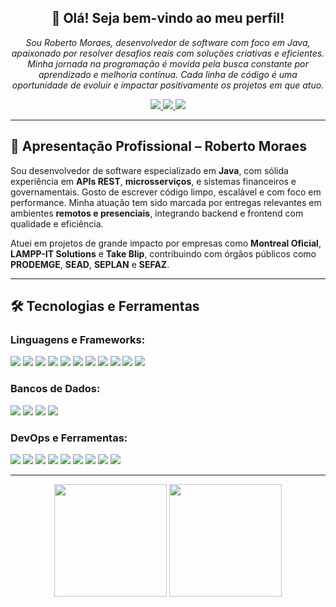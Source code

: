 <div style="text-align:center;">
  <h2>👋 Olá! Seja bem-vindo ao meu perfil!</h2>
  <p>
    <i>Sou Roberto Moraes, desenvolvedor de software com foco em Java, apaixonado por resolver desafios reais com soluções criativas e eficientes. Minha jornada na programação é movida pela busca constante por aprendizado e melhoria contínua. Cada linha de código é uma oportunidade de evoluir e impactar positivamente os projetos em que atuo.</i>
  </p>
  
  <a href="mailto:seuemail@gmail.com">
    <img src="https://img.shields.io/badge/Gmail-D14836?style=for-the-badge&logo=gmail&logoColor=white">
  </a>
  <a href="https://wa.me//5568981054534">
    <img src="https://img.shields.io/badge/WhatsApp-25D366?style=for-the-badge&logo=whatsapp&logoColor=white">
  </a>
  <a href="https://www.linkedin.com/in/roberto-ara%C3%BAjo-de-moraes-1a280587/">
    <img src="https://img.shields.io/badge/LinkedIn-0077B5?style=for-the-badge&logo=linkedin&logoColor=white">
  </a>
</div>

---

## 🎯 Apresentação Profissional – Roberto Moraes

Sou desenvolvedor de software especializado em **Java**, com sólida experiência em **APIs REST**, **microsserviços**, e sistemas financeiros e governamentais. Gosto de escrever código limpo, escalável e com foco em performance. Minha atuação tem sido marcada por entregas relevantes em ambientes **remotos e presenciais**, integrando backend e frontend com qualidade e eficiência.

Atuei em projetos de grande impacto por empresas como **Montreal Oficial**, **LAMPP-IT Solutions** e **Take Blip**, contribuindo com órgãos públicos como **PRODEMGE**, **SEAD**, **SEPLAN** e **SEFAZ**.

---

## 🛠️ Tecnologias e Ferramentas

### Linguagens e Frameworks:
[![](https://img.shields.io/badge/Java-ED8B00?style=for-the-badge&logo=java&logoColor=white)]()
[![](https://img.shields.io/badge/Spring-6DB33F?style=for-the-badge&logo=spring&logoColor=white)]()
[![](https://img.shields.io/badge/JSF-777BB4?style=for-the-badge)]()
[![](https://img.shields.io/badge/PrimeFaces-5A29E4?style=for-the-badge)]()
[![](https://img.shields.io/badge/RichFaces-A60000?style=for-the-badge)]()
[![](https://img.shields.io/badge/PHP-777BB4?style=for-the-badge&logo=php&logoColor=white)]()
[![](https://img.shields.io/badge/Laravel-FF2D20?style=for-the-badge&logo=laravel&logoColor=white)]()
[![](https://img.shields.io/badge/JavaScript-F7DF1E?style=for-the-badge&logo=javascript&logoColor=black)]()
[![](https://img.shields.io/badge/Alpine.js-8BC0D0?style=for-the-badge)]()
[![](https://img.shields.io/badge/React-20232A?style=for-the-badge&logo=react&logoColor=61DAFB)]()
[![](https://img.shields.io/badge/Angular-DD0031?style=for-the-badge&logo=angular&logoColor=white)]()

### Bancos de Dados:
[![](https://img.shields.io/badge/PostgreSQL-336791?style=for-the-badge&logo=postgresql&logoColor=white)]()
[![](https://img.shields.io/badge/Oracle-F80000?style=for-the-badge&logo=oracle&logoColor=black)]()
[![](https://img.shields.io/badge/DB2-003366?style=for-the-badge&logo=ibm&logoColor=white)]()
[![](https://img.shields.io/badge/MongoDB-4EA94B?style=for-the-badge&logo=mongodb&logoColor=white)]()

### DevOps e Ferramentas:
[![](https://img.shields.io/badge/Maven-C71A36?style=for-the-badge&logo=apachemaven&logoColor=white)]()
[![](https://img.shields.io/badge/Docker-2496ED?style=for-the-badge&logo=docker&logoColor=white)]()
[![](https://img.shields.io/badge/GitLab-330F63?style=for-the-badge&logo=gitlab&logoColor=orange)]()
[![](https://img.shields.io/badge/GitHub-181717?style=for-the-badge&logo=github&logoColor=white)]()
[![](https://img.shields.io/badge/Jira-0052CC?style=for-the-badge&logo=Jira&logoColor=white)]()
[![](https://img.shields.io/badge/Jenkins-D24939?style=for-the-badge&logo=jenkins&logoColor=white)]()
[![](https://img.shields.io/badge/CI/CD-0A0A0A?style=for-the-badge&logo=githubactions&logoColor=white)]()
[![](https://img.shields.io/badge/Swagger-85EA2D?style=for-the-badge&logo=swagger&logoColor=black)]()
[![](https://img.shields.io/badge/GoogleCloud-4285F4?style=for-the-badge&logo=google-cloud&logoColor=white)]()

---

<div align="center">
  <img height="180em" src="https://github-readme-stats.vercel.app/api?username=RobertoAraujo&show_icons=true&theme=blue-green&include_all_commits=true&count_private=true"/>
  <img height="180em" src="https://github-readme-stats.vercel.app/api/top-langs/?username=RobertoAraujo&layout=compact&langs_count=7&theme=blue-green"/>
</div>
